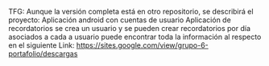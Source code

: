 TFG:
Aunque la versión completa está en otro repositorio, se describirá el proyecto:
Aplicación android con cuentas de usuario
Aplicación de recordatorios
se crea un usuario y se pueden crear recordatorios por día asociados a cada a usuario
puede encontrar toda la información al respecto en el siguiente Link:
https://sites.google.com/view/grupo-6-portafolio/descargas
